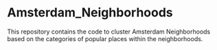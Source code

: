 # Amsterdam_Neighborhoods
This repository contains the code to cluster Amsterdam Neighborhoods based on the categories of popular places within the neighborhoods.
